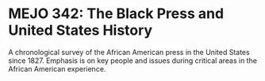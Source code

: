 # MEJO 342: The Black Press and United States History

A chronological survey of the African American press in the United States since 1827. Emphasis is on key people and issues during critical areas in the African American experience.